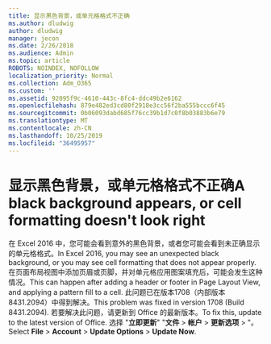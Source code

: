 ```yaml
---
title: 显示黑色背景，或单元格格式不正确
ms.author: dludwig
author: dludwig
manager: jecon
ms.date: 2/26/2018
ms.audience: Admin
ms.topic: article
ROBOTS: NOINDEX, NOFOLLOW
localization_priority: Normal
ms.collection: Adm_O365
ms.custom: ''
ms.assetid: 92095f9c-4610-443c-8fc4-ddc49b2e6162
ms.openlocfilehash: 879e482ed3cd80f2918e3cc56f2ba555bccc6f45
ms.sourcegitcommit: 0b06093dabd685f76cc39b1d7c0f8b03883b6e79
ms.translationtype: MT
ms.contentlocale: zh-CN
ms.lasthandoff: 10/25/2019
ms.locfileid: "36495957"
---
```

# <a name="a-black-background-appears-or-cell-formatting-doesnt-look-right"></a><span data-ttu-id="7cf36-102">显示黑色背景，或单元格格式不正确</span><span class="sxs-lookup"><span data-stu-id="7cf36-102">A black background appears, or cell formatting doesn't look right</span></span>

<span data-ttu-id="7cf36-103">在 Excel 2016 中，您可能会看到意外的黑色背景，或者您可能会看到未正确显示的单元格格式。</span><span class="sxs-lookup"><span data-stu-id="7cf36-103">In Excel 2016, you may see an unexpected black background, or you may see cell formatting that does not appear properly.</span></span> <span data-ttu-id="7cf36-104">在页面布局视图中添加页眉或页脚，并对单元格应用图案填充后，可能会发生这种情况。</span><span class="sxs-lookup"><span data-stu-id="7cf36-104">This can happen after adding a header or footer in Page Layout View, and applying a pattern fill to a cell.</span></span> <span data-ttu-id="7cf36-105">此问题已在版本1708（内部版本8431.2094）中得到解决。</span><span class="sxs-lookup"><span data-stu-id="7cf36-105">This problem was fixed in version 1708 (Build 8431.2094).</span></span> <span data-ttu-id="7cf36-106">若要解决此问题，请更新到 Office 的最新版本。</span><span class="sxs-lookup"><span data-stu-id="7cf36-106">To fix this, update to the latest version of Office.</span></span> <span data-ttu-id="7cf36-107">选择 "**立即更新**" "**文件** \> **帐户** \> **更新选项** \> "。</span><span class="sxs-lookup"><span data-stu-id="7cf36-107">Select **File** \> **Account** \> **Update Options** \> **Update Now**.</span></span>
  

